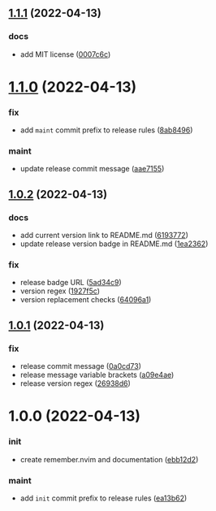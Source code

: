 ## [1.1.1](https://github.com/vladdoster/remember.nvim/compare/v1.1.0...v1.1.1) (2022-04-13)


### docs

* add MIT license ([0007c6c](https://github.com/vladdoster/remember.nvim/commit/0007c6c8721f5c3abfb0309fa3f3f51362dcc742))

# [1.1.0](https://github.com/vladdoster/remember.nvim/compare/v1.0.2...v1.1.0) (2022-04-13)


### fix

* add `maint` commit prefix to release rules ([8ab8496](https://github.com/vladdoster/remember.nvim/commit/8ab8496da38747479ca9a2608982bcb7f8ab2b56))

### maint

* update release commit message ([aae7155](https://github.com/vladdoster/remember.nvim/commit/aae7155459c1714673999bf98a680a6b8de66002))

## [1.0.2](https://github.com/vladdoster/remember.nvim/compare/v1.0.1...v1.0.2) (2022-04-13)


### docs

* add current version link to README.md ([6193772](https://github.com/vladdoster/remember.nvim/commit/619377285c0b90413c41aa5e4c525c91e7de4306))
* update release version badge in README.md ([1ea2362](https://github.com/vladdoster/remember.nvim/commit/1ea23622d7537981f6f370862eb0e5e3d80f4e5d))

### fix

* release badge URL ([5ad34c9](https://github.com/vladdoster/remember.nvim/commit/5ad34c9d01fd566d46095597762ae8a9be3fabd4))
* version regex ([1927f5c](https://github.com/vladdoster/remember.nvim/commit/1927f5c7cd6e8fa5e1ed5de25dfbf231a29689f9))
* version replacement checks ([64096a1](https://github.com/vladdoster/remember.nvim/commit/64096a135024540829ead8280f6a090798cab10f))

## [1.0.1](https://github.com/vladdoster/remember.nvim/compare/v1.0.0...v1.0.1) (2022-04-13)


### fix

* release commit message ([0a0cd73](https://github.com/vladdoster/remember.nvim/commit/0a0cd732267ba0d6d71536bbed06353bee89c159))
* release message variable brackets ([a09e4ae](https://github.com/vladdoster/remember.nvim/commit/a09e4ae47deae3dd3109b600543cdf689de44b64))
* release version regex ([26938d6](https://github.com/vladdoster/remember.nvim/commit/26938d61f5867efcd20540233b94f6d368c37892))

# 1.0.0 (2022-04-13)


### init

* create remember.nvim and documentation ([ebb12d2](https://github.com/vladdoster/remember.nvim/commit/ebb12d2ecb48b2e058bcb0ae532644819e6ede6f))

### maint

* add `init` commit prefix to release rules ([ea13b62](https://github.com/vladdoster/remember.nvim/commit/ea13b62fcf91a2bbf3bb4bd0bfec79b36ad02b48))
